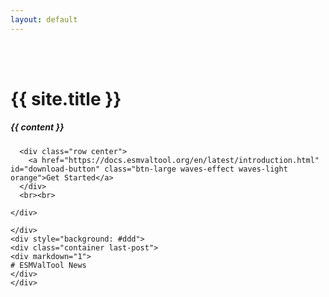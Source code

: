 ```yaml
---
layout: default
---
```

<div class="imgcontainer">
  <div class="section no-pad-bot" id="index-banner">
    <div class="container">
      <br><br>
      <h1 class="header center white-text">{{ site.title }}</h1>
      <div class="row center">
        <h5 class="header col s12 white-text light">{{ content }}</h5>
      </div>
        
      <div class="row center">
        <a href="https://docs.esmvaltool.org/en/latest/introduction.html" id="download-button" class="btn-large waves-effect waves-light orange">Get Started</a>
      </div>
      <br><br>

    </div>
  </div>
  </div>
  </div>
      
    </div>
    <div style="background: #ddd">
    <div class="container last-post">
    <div markdown="1">
    # ESMValTool News
    </div>
    </div>
</div>

  </div>
